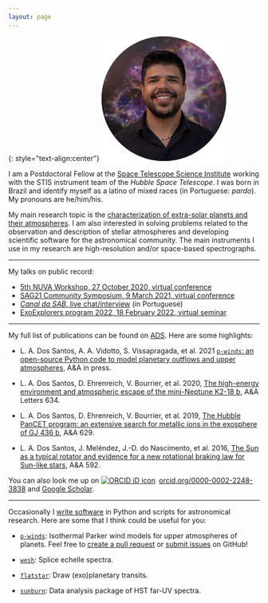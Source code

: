 ```yaml
---
layout: page
---
```


{: style="text-align:center"}
![leonardo-dos-santos](images/profile.png "Leonardo A. dos Santos")

I am a Postdoctoral Fellow at the [Space Telescope Science Institute](https://www.stsci.edu) working with the STIS instrument team of the *Hubble Space Telescope*. I was born in Brazil and identify myself as a latino of mixed races (in Portuguese: *pardo*). My pronouns are he/him/his. 

My main research topic is the [characterization of extra-solar planets and their atmospheres](research). I am also interested in solving problems related to the observation and description of stellar atmospheres and developing scientific software for the astronomical community. The main instruments I use in my research are high-resolution and/or space-based spectrographs.

---

My talks on public record:

* [5th NUVA Workshop, 27 October 2020, virtual conference](https://exoplanet-talks.org/talk/261)
* [SAG21 Community Symposium, 9 March 2021, virtual conference](https://www.youtube.com/watch?v=Tr0ZkuO1sn8)
* [*Canal da SAB*, live chat/interview](https://youtu.be/Go74zYuRTLw) (in Portuguese)
* [ExoExplorers program 2022, 18 February 2022, virtual seminar](https://www.youtube.com/watch?v=Wo4qDMcohF4)

---

My full list of publications can be found on [ADS](https://ui.adsabs.harvard.edu/search/q=author%3A%22dos%20Santos%2C%20L.%20A.%22%20AND%20database%3Aastronomy&sort=date%20desc%2C%20bibcode%20desc&p_=0). Here are some highlights:

* L. A. Dos Santos, A. A. Vidotto, S. Vissapragada, et al. 2021 [`p-winds`: an open-source Python code to model planetary outflows and upper atmospheres](https://ui.adsabs.harvard.edu/abs/2021arXiv211111370D/abstract), A&A in press.

* L. A. Dos Santos, D. Ehrenreich, V. Bourrier, et al. 2020, [The high-energy environment and atmospheric escape of the mini-Neptune K2-18 b](https://ui.adsabs.harvard.edu/abs/2020A%26A...634L...4D/abstract), A&A Letters 634.

* L. A. Dos Santos, D. Ehrenreich, V. Bourrier, et al. 2019, [The Hubble PanCET program: an extensive search for metallic ions in the exosphere of GJ 436 b](https://ui.adsabs.harvard.edu/abs/2019A%26A...629A..47D/abstract), A&A 629.

* L. A. Dos Santos, J. Meléndez, J.-D. do Nascimento, et al. 2016, [The Sun as a typical rotator and evidence for a new rotational braking law for Sun-like stars](https://ui.adsabs.harvard.edu/abs/2016A%26A...592A.156D/abstract), A&A 592.

You can also look me up on <a href="https://orcid.org/0000-0002-2248-3838" target="orcid.widget" rel="noopener noreferrer" style="vertical-align:top;"><img src="https://orcid.org/sites/default/files/images/orcid_16x16.png" style="width:1em;margin-right:.5em;" alt="ORCID iD icon">orcid.org/0000-0002-2248-3838</a> and <a href="https://scholar.google.com/citations?user=qtgZdFIAAAAJ">Google Scholar</a>.

---

Occasionally I [write software](https://github.com/ladsantos) in Python and scripts for astronomical research. Here are some that I think could be useful for you:

* [`p-winds`](https://p-winds.readthedocs.io/): Isothermal Parker wind models for upper atmospheres of planets. Feel free to [create a pull request](https://github.com/ladsantos/p-winds/pulls) or [submit issues](https://github.com/ladsantos/p-winds/issues) on GitHub!

* [`wesh`](https://github.com/ladsantos/wesh): Splice echelle spectra.

* [`flatstar`](https://github.com/ladsantos/flatstar): Draw (exo)planetary transits.

* [`sunburn`](https://github.com/ladsantos/sunburn): Data analysis package of HST far-UV spectra.
